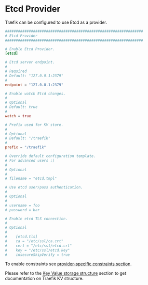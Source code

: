 # Etcd Provider

Træfik can be configured to use Etcd as a provider.

```toml
################################################################
# Etcd Provider
################################################################

# Enable Etcd Provider.
[etcd]

# Etcd server endpoint.
#
# Required
# Default: "127.0.0.1:2379"
#
endpoint = "127.0.0.1:2379"

# Enable watch Etcd changes.
#
# Optional
# Default: true
#
watch = true

# Prefix used for KV store.
#
# Optional
# Default: "/traefik"
#
prefix = "/traefik"

# Override default configuration template.
# For advanced users :)
#
# Optional
#
# filename = "etcd.tmpl"

# Use etcd user/pass authentication.
#
# Optional
#
# username = foo
# password = bar

# Enable etcd TLS connection.
#
# Optional
#
#    [etcd.tls]
#    ca = "/etc/ssl/ca.crt"
#    cert = "/etc/ssl/etcd.crt"
#    key = "/etc/ssl/etcd.key"
#    insecureSkipVerify = true
```

To enable constraints see [provider-specific constraints section](/configuration/commons/#provider-specific).

Please refer to the [Key Value storage structure](/user-guide/kv-config/#key-value-storage-structure) section to get documentation on Traefik KV structure.
